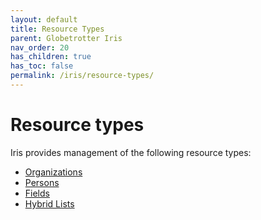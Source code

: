 ```yaml
---
layout: default
title: Resource Types
parent: Globetrotter Iris
nav_order: 20
has_children: true
has_toc: false
permalink: /iris/resource-types/
---
```


# Resource types

Iris provides management of the following resource types:

* [Organizations](/iris/resource-types/organizations/)
* [Persons](/iris/resource-types/persons/)
* [Fields](/iris/resource-types/fields/)
* [Hybrid Lists](/iris/resource-types/hybrid-lists/)